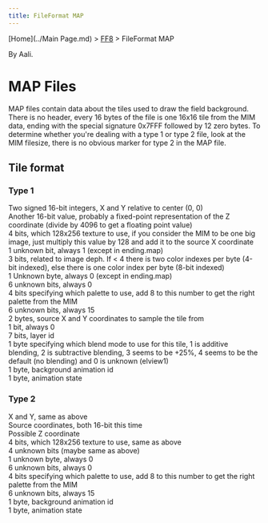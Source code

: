 ```yaml
---
title: FileFormat MAP
---
```


[Home](../Main Page.md) > [FF8](../FF8.md) > FileFormat MAP

By Aali.

# MAP Files

MAP files contain data about the tiles used to draw the field background. There is no header, every 16 bytes of the file is one 16x16 tile from the MIM data, ending with the special signature 0x7FFF followed by 12 zero bytes. To determine whether you're dealing with a type 1 or type 2 file, look at the MIM filesize, there is no obvious marker for type 2 in the MAP file.

## Tile format

### Type 1

Two signed 16-bit integers, X and Y relative to center (0, 0)  
Another 16-bit value, probably a fixed-point representation of the Z coordinate (divide by 4096 to get a floating point value)  
4 bits, which 128x256 texture to use, if you consider the MIM to be one big image, just multiply this value by 128 and add it to the source X coordinate  
1 unknown bit, always 1 (except in ending.map)  
3 bits, related to image deph. If &lt; 4 there is two color indexes per byte (4-bit indexed), else there is one color index per byte (8-bit indexed)  
1 Unknown byte, always 0 (except in ending.map)  
6 unknown bits, always 0  
4 bits specifying which palette to use, add 8 to this number to get the right palette from the MIM  
6 unknown bits, always 15  
2 bytes, source X and Y coordinates to sample the tile from  
1 bit, always 0  
7 bits, layer id  
1 byte specifying which blend mode to use for this tile, 1 is additive blending, 2 is subtractive blending, 3 seems to be +25%, 4 seems to be the default (no blending) and 0 is unknown (elview1)  
1 byte, background animation id  
1 byte, animation state  

### Type 2

X and Y, same as above  
Source coordinates, both 16-bit this time  
Possible Z coordinate  
4 bits, which 128x256 texture to use, same as above  
4 unknown bits (maybe same as above)  
1 unknown byte, always 0  
6 unknown bits, always 0  
4 bits specifying which palette to use, add 8 to this number to get the right palette from the MIM  
6 unknown bits, always 15  
1 byte, background animation id  
1 byte, animation state  
